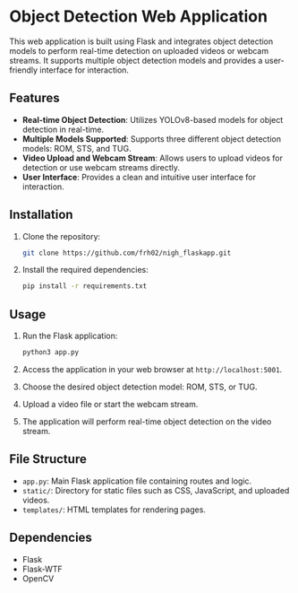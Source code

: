 # Object Detection Web Application

This web application is built using Flask and integrates object detection models to perform real-time detection on uploaded videos or webcam streams. It supports multiple object detection models and provides a user-friendly interface for interaction.

## Features

- **Real-time Object Detection**: Utilizes YOLOv8-based models for object detection in real-time.
- **Multiple Models Supported**: Supports three different object detection models: ROM, STS, and TUG.
- **Video Upload and Webcam Stream**: Allows users to upload videos for detection or use webcam streams directly.
- **User Interface**: Provides a clean and intuitive user interface for interaction.

## Installation

1. Clone the repository:

    ```bash
    git clone https://github.com/frh02/nigh_flaskapp.git
    ```

2. Install the required dependencies:

    ```bash
    pip install -r requirements.txt
    ```

## Usage

1. Run the Flask application:

    ```bash
    python3 app.py
    ```

2. Access the application in your web browser at `http://localhost:5001`.

3. Choose the desired object detection model: ROM, STS, or TUG.

4. Upload a video file or start the webcam stream.

5. The application will perform real-time object detection on the video stream.

## File Structure

- `app.py`: Main Flask application file containing routes and logic.
- `static/`: Directory for static files such as CSS, JavaScript, and uploaded videos.
- `templates/`: HTML templates for rendering pages.

## Dependencies

- Flask
- Flask-WTF
- OpenCV